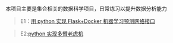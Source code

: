 本项目主要是集合相关的数据科学项目，日常练习以提升数据分析能力  

> E1：[用 python 实现 Flask+Docker 机器学习预测网络接口](https://xaviervasques.medium.com/machine-learning-prediction-in-real-time-using-docker-and-python-rest-apis-with-flask-4235aa2395eb)   

> E2:[python 实现多臂老虎机](https://towardsdatascience.com/multi-armed-bandits-upper-confidence-bound-algorithms-with-python-code-a977728f0e2d)
